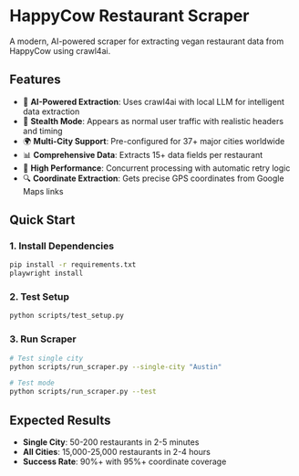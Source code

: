 # HappyCow Restaurant Scraper

A modern, AI-powered scraper for extracting vegan restaurant data from HappyCow using crawl4ai.

## Features

- 🤖 **AI-Powered Extraction**: Uses crawl4ai with local LLM for intelligent data extraction
- 🥸 **Stealth Mode**: Appears as normal user traffic with realistic headers and timing
- 🌍 **Multi-City Support**: Pre-configured for 37+ major cities worldwide
- 📊 **Comprehensive Data**: Extracts 15+ data fields per restaurant
- 🚀 **High Performance**: Concurrent processing with automatic retry logic
- 🔍 **Coordinate Extraction**: Gets precise GPS coordinates from Google Maps links

## Quick Start

### 1. Install Dependencies

```bash
pip install -r requirements.txt
playwright install
```

### 2. Test Setup

```bash
python scripts/test_setup.py
```

### 3. Run Scraper

```bash
# Test single city
python scripts/run_scraper.py --single-city "Austin"

# Test mode
python scripts/run_scraper.py --test
```

## Expected Results

- **Single City**: 50-200 restaurants in 2-5 minutes
- **All Cities**: 15,000-25,000 restaurants in 2-4 hours
- **Success Rate**: 90%+ with 95%+ coordinate coverage 